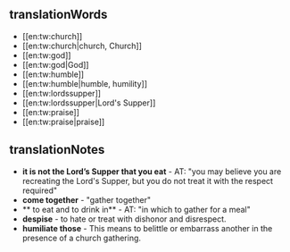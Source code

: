 ## translationWords

* [[en:tw:church]]
* [[en:tw:church|church, Church]]
* [[en:tw:god]]
* [[en:tw:god|God]]
* [[en:tw:humble]]
* [[en:tw:humble|humble, humility]]
* [[en:tw:lordssupper]]
* [[en:tw:lordssupper|Lord's Supper]]
* [[en:tw:praise]]
* [[en:tw:praise|praise]]

## translationNotes

* **it is not the Lord’s Supper that you eat** - AT: "you may believe you are recreating the Lord's Supper, but you do not treat it with the respect required"
* **come together** - "gather together"
* ** to eat and to drink in** - AT: "in which to gather for a meal"
* **despise** - to hate or treat with dishonor and disrespect.
* **humiliate those** - This means to belittle or embarrass another in the presence of a church gathering.
